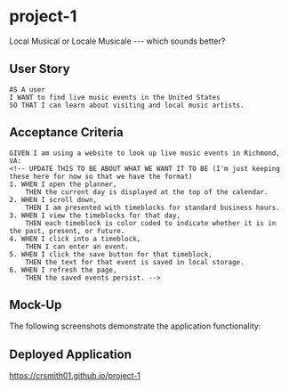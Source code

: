 # project-1
Local Musical or Locale Musicale --- which sounds better?


## User Story

```
AS A user
I WANT to find live music events in the United States
SO THAT I can learn about visiting and local music artists.
```

## Acceptance Criteria

```
GIVEN I am using a website to look up live music events in Richmond, VA:
<!-- UPDATE THIS TO BE ABOUT WHAT WE WANT IT TO BE (I'm just keeping these here for now so that we have the format)
1. WHEN I open the planner,
    THEN the current day is displayed at the top of the calendar.
2. WHEN I scroll down,
    THEN I am presented with timeblocks for standard business hours.
3. WHEN I view the timeblocks for that day,
    THEN each timeblock is color coded to indicate whether it is in the past, present, or future.
4. WHEN I click into a timeblock,
    THEN I can enter an event.
5. WHEN I click the save button for that timeblock,
    THEN the text for that event is saved in local storage.
6. WHEN I refresh the page,
    THEN the saved events persist. -->
```

## Mock-Up

The following screenshots demonstrate the application functionality: 
<!-- Insert here -->


## Deployed Application
https://crsmith01.github.io/project-1

